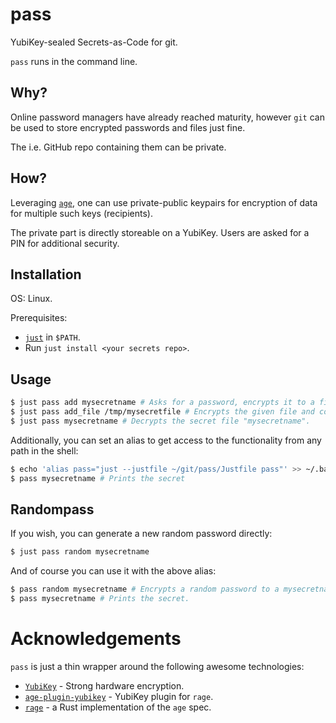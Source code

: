 # pass

YubiKey-sealed Secrets-as-Code for git.

`pass` runs in the command line.

## Why?

Online password managers have already reached maturity, however `git` can be used to store encrypted passwords and files just fine.

The i.e. GitHub repo containing them can be private.

## How?
Leveraging [`age`](https://github.com/C2SP/C2SP/blob/main/age.md), one can use private-public keypairs for encryption of data for multiple such keys (recipients).

The private part is directly storeable on a YubiKey. Users are asked for a PIN for additional security.

## Installation

OS: Linux.

Prerequisites:
* [`just`](https://github.com/casey/just) in `$PATH`.
* Run `just install <your secrets repo>`.

## Usage

```bash
$ just pass add mysecretname # Asks for a password, encrypts it to a file "mysecretname" and commit+pushes it to the secrets repository.
$ just pass add_file /tmp/mysecretfile # Encrypts the given file and commit+pushes it to the secrets repository.
$ just pass mysecretname # Decrypts the secret file "mysecretname".
```
Additionally, you can set an alias to get access to the functionality from any path in the shell:
```bash
$ echo 'alias pass="just --justfile ~/git/pass/Justfile pass"' >> ~/.bashrc
$ pass mysecretname # Prints the secret
```

## Randompass

If you wish, you can generate a new random password directly:
```bash
$ just pass random mysecretname
```

And of course you can use it with the above alias:
```bash
$ pass random mysecretname # Encrypts a random password to a mysecretname and commit+pushes to the secrets repository.
$ pass mysecretname # Prints the secret.
```

# Acknowledgements

`pass` is just a thin wrapper around the following awesome technologies:

* [`YubiKey`](https://www.yubico.com/products/yubikey-5-overview/) - Strong hardware encryption.
* [`age-plugin-yubikey`](https://github.com/str4d/age-plugin-yubikey) - YubiKey plugin for `rage`.
* [`rage`](https://github.com/str4d/rage) - a Rust implementation of the `age` spec.
